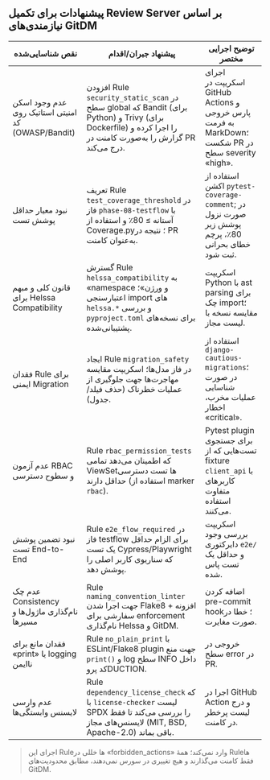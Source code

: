 ## پیشنهادات برای تکمیل Review Server بر اساس نیازمندی‌های GitDM

| نقص شناسایی‌شده | پیشنهاد جبران/اقدام | توضیح اجرایی مختصر |
|-----------------|---------------------|---------------------|
| عدم وجود اسکن امنیتی استاتیک روی کد (OWASP/Bandit) | افزودن Rule `security_static_scan` در سطح global که Bandit (برای Python) و Trivy (برای Dockerfile) را اجرا کرده و گزارش را به‌صورت کامنت در PR درج می‌کند. | اجرای اسکریپت در GitHub Actions و پارس خروجی به فرمت MarkDown؛ شکست PR در سطح severity «high». |
| نبود معیار حداقل پوشش تست | تعریف Rule `test_coverage_threshold` در فاز `phase-08-testflow` با آستانه ≥ 80٪ و استفاده از Coverage.py؛ نتیجه در PR به‌عنوان کامنت. | استفاده از اکشن `pytest-coverage-comment`; در صورت نزول پوشش زیر 80٪، پرچم خطای بحرانی ثبت شود. |
| قانون کلی و مبهم برای Helssa Compatibility | گسترش Rule `helssa_compatibility` به «namespace و ورژن»؛ اعتبارسنجی import های `helssa.*` و بررسی `pyproject.toml` برای نسخه‌های پشتیبانی‌شده. | اسکریپت Python با ast parsing برای چک import؛ مقایسه نسخه با لیست مجاز. |
| فقدان Rule برای ایمنی Migration | ایجاد Rule `migration_safety` در فاز مدل‌ها؛ اسکریپت مقایسه مهاجرت‌ها جهت جلوگیری از عملیات خطرناک (حذف فیلد/جدول). | استفاده از `django-cautious-migrations`؛ در صورت شناسایی عملیات مخرب، اخطار «critical». |
| عدم آزمون RBAC و سطوح دسترسی | Rule `rbac_permission_tests` که اطمینان می‌دهد تمامی ViewSetها تست دسترسی حداقل دارند (استفاده از marker `rbac`). | Pytest plugin برای جستجوی تست‌هایی که از fixture `client_api` با کاربرهای متفاوت استفاده می‌کنند. |
| نبود تضمین پوشش تست End-to-End | Rule `e2e_flow_required` در فاز testflow برای الزام حداقل یک تست Cypress/Playwright که سناریوی کاربر اصلی را پوشش دهد. | اسکریپت بررسی وجود دایرکتوری `e2e/` و حداقل یک تست پاس شده. |
| عدم چک Consistency نام‌گذاری ماژول‌ها و مسیرها | Rule `naming_convention_linter` جهت اجرا شدن Flake8 + افزونه سفارشی برای enforcement نام‌گذاری Helssa و GitDM. | اضافه کردن pre-commit hook؛ خطا در صورت مغایرت. |
| فقدان مانع برای «print» یا logging ناایمن | Rule `no_plain_print` با ESLint/Flake8 plugin جهت منع `print()` و log سطح INFO داخل کد پروDUCTION. | خروجی در سطح error در PR. |
| عدم وارسی لایسنس وابستگی‌ها | Rule `dependency_license_check` که با `license-checker` لیست SPDX را بررسی می‌کند تا فقط لایسنس‌های مجاز (MIT, BSD, Apache-2.0) باقی بماند. | اجرا در GitHub Action و درج لیست پرخطر در کامنت. |

> اجرای این Ruleها خللی در «forbidden_actions» وارد نمی‌کند؛ همهٔ Ruleها فقط کامنت می‌گذارند و هیچ تغییری در سورس نمی‌دهند، مطابق محدودیت‌های GitDM.